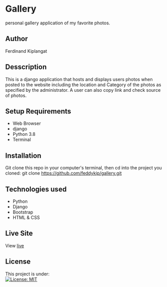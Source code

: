# Gallery
 personal gallery application of my favorite  photos.
## Author
Ferdinand Kiplangat
## Desscription
This is a django application that hosts and displays users photos when posted to the website including the location and Category of the photos as specified by the administrator. A user can also copy link and check source of photos.
## Setup Requirements
* Web Browser
* django
* Python 3.8
* Terminal
## Installation
Git clone this repo in your computer's terminal, then cd into the project you cloned:
git clone https://github.com/feddykip/gallery.git
## Technologies used
* Python
* Django
* Bootstrap
* HTML & CSS
## Live Site
View [live](https://feddy400.herokuapp.com/)
## License
This project is under:  
[![License: MIT](https://img.shields.io/badge/License-MIT-yellow.svg)](LICENSE)

 
       
      
   
 
